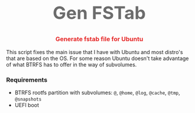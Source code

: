 <div style="text-align: center;">
  <h1
    style="font-size: 3rem; font-weight: bold; color: rgb(108, 108, 108);"
    >Gen FSTab</h1>
    <h3 style="color: rgb(230, 40, 40)">Generate fstab file for Ubuntu</h3>
</div>

This script fixes the main issue that I have with Ubuntu and most distro's that are based on the OS. For some reason Ubuntu doesn't take advantage of what BTRFS has to offer in the way of subvolumes.

### Requirements

- BTRFS rootfs partition with subvolumes: `@`, `@home`, `@log`, `@cache`, `@tmp`, `@snapshots`
- UEFI boot

